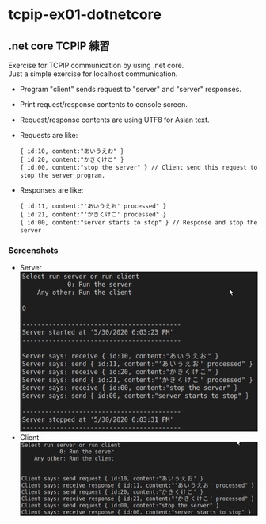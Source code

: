 # tcpip-ex01-dotnetcore
## .net core TCPIP 練習

Exercise for TCPIP communication by using .net core.<br>
Just a simple exercise for localhost communication.
  - Program "client" sends request to "server" and "server" responses.
  - Print request/response contents to console screen.
  - Request/response contents are using UTF8 for Asian text.
  - Requests are like:
  
        { id:10, content:"あいうえお" }
        { id:20, content:"かきくけこ" }
        { id:00, content:"stop the server" } // Client send this request to stop the server program.
  - Responses are like:
  
        { id:11, content:"'あいうえお' processed" }
        { id:21, content:"'かきくけこ' processed" }
        { id:00, content:"server starts to stop" } // Response and stop the server

### Screenshots
  - Server<br>
  ![Screenshot for server](image/server-screenshot.png)
  - Client<br>
  ![Screenshot for client](image/client-screenshot.png)
